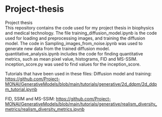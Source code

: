 # Project-thesis
Project thesis  
This repository contains the code used for my project thesis in biophysics and medical technology. The file training_diffusion_model.ipynb is the code used for loading and preprocessing images, and training the diffusion model. The code in Sampling_images_from_noise.ipynb was used to generate new data from the trained diffusion model. quantitative_analysis.ipynb includes the code for finding quantitative metrics, such as mean pixel value, histograms, FID and MS-SSIM.  inception_score.py was used to find values for the inception_score. 

Tutorials that have been used in these files: 
Diffusion model and training:
https://github.com/Project-MONAI/GenerativeModels/blob/main/tutorials/generative/2d_ddpm/2d_ddpm_tutorial.ipynb

FID, SSIM and MS-SSIM:
https://github.com/Project-MONAI/GenerativeModels/blob/main/tutorials/generative/realism_diversity_metrics/realism_diversity_metrics.ipynb

